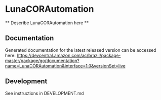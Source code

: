 # LunaCORAutomation

** Describe LunaCORAutomation here **

## Documentation

Generated documentation for the latest released version can be accessed here:
https://devcentral.amazon.com/ac/brazil/package-master/package/go/documentation?name=LunaCORAutomation&interface=1.0&versionSet=live

## Development

See instructions in DEVELOPMENT.md
